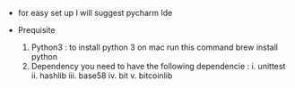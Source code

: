 * for easy set up I will suggest pycharm Ide
  
* Prequisite
  1. Python3 : to install python 3 on mac run this command brew install python 
  2. Dependency you need to have the following dependencie : 
   i.  unittest
  ii.  hashlib
  iii. base58
  iv.  bit
  v.   bitcoinlib

